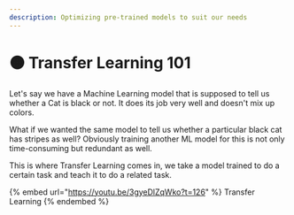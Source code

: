 ```yaml
---
description: Optimizing pre-trained models to suit our needs
---
```


# 🟠 Transfer Learning 101

Let's say we have a Machine Learning model that is supposed to tell us whether a Cat is black or not. It does its job very well and doesn't mix up colors.

What if we wanted the same model to tell us whether a particular black cat has stripes as well? Obviously training another ML model for this is not only time-consuming but redundant as well.

This is where Transfer Learning comes in, we take a model trained to do a certain task and teach it to do a related task.

{% embed url="https://youtu.be/3gyeDlZqWko?t=126" %}
Transfer Learning
{% endembed %}

